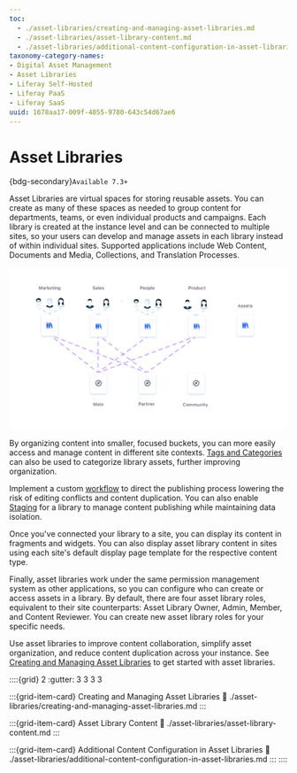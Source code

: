 ```yaml
---
toc:
  - ./asset-libraries/creating-and-managing-asset-libraries.md
  - ./asset-libraries/asset-library-content.md
  - ./asset-libraries/additional-content-configuration-in-asset-libraries.md
taxonomy-category-names:
- Digital Asset Management
- Asset Libraries
- Liferay Self-Hosted
- Liferay PaaS
- Liferay SaaS
uuid: 1678aa17-009f-4055-9780-643c54d67ae6
---
```

# Asset Libraries

{bdg-secondary}`Available 7.3+`

Asset Libraries are virtual spaces for storing reusable assets. You can create as many of these spaces as needed to group content for departments, teams, or even individual products and campaigns. Each library is created at the instance level and can be connected to multiple sites, so your users can develop and manage assets in each library instead of within individual sites. Supported applications include Web Content, Documents and Media, Collections, and Translation Processes.

![Asset Libraries are virtual spaces where you can create and store reusable assets for your DXP instance.](./asset-libraries/images/01.png)

By organizing content into smaller, focused buckets, you can more easily access and manage content in different site contexts. [Tags and Categories](./tags-and-categories/organizing-content-with-categories-and-tags.md) can also be used to categorize library assets, further improving organization.

Implement a custom [workflow](../process-automation/workflow/introduction-to-workflow.md) to direct the publishing process lowering the risk of editing conflicts and content duplication. You can also enable [Staging](../site-building/publishing-tools/staging.md) for a library to manage content publishing while maintaining data isolation.

Once you've connected your library to a site, you can display its content in fragments and widgets. You can also display asset library content in sites using each site's default display page template for the respective content type.

Finally, asset libraries work under the same permission management system as other applications, so you can configure who can create or access assets in a library. By default, there are four asset library roles, equivalent to their site counterparts: Asset Library Owner, Admin, Member, and Content Reviewer. You can create new asset library roles for your specific needs.

Use asset libraries to improve content collaboration, simplify asset organization, and reduce content duplication across your instance. See [Creating and Managing Asset Libraries](./asset-libraries/creating-and-managing-asset-libraries.md) to get started with asset libraries.

::::{grid} 2
:gutter: 3 3 3 3

:::{grid-item-card} Creating and Managing Asset Libraries
:link: ./asset-libraries/creating-and-managing-asset-libraries.md
:::

:::{grid-item-card} Asset Library Content
:link: ./asset-libraries/asset-library-content.md
:::

:::{grid-item-card} Additional Content Configuration in Asset Libraries
:link: ./asset-libraries/additional-content-configuration-in-asset-libraries.md
:::
::::